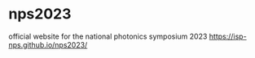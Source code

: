 # nps2023
official website for the national photonics symposium 2023
https://isp-nps.github.io/nps2023/
